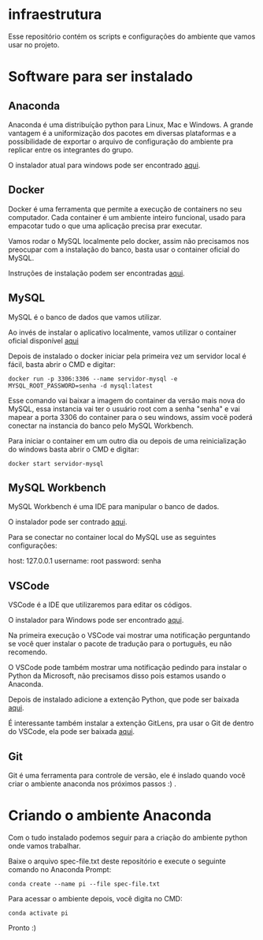 # infraestrutura
Esse repositório contém os scripts e configurações do ambiente que vamos usar no projeto.

# Software para ser instalado

## Anaconda

Anaconda é uma distribuíção python para Linux, Mac e Windows. A grande vantagem é a uniformização dos pacotes em diversas plataformas e a possibilidade de exportar o arquivo de configuração do ambiente pra replicar entre os integrantes do grupo.

O instalador atual para windows pode ser encontrado [aqui](https://repo.anaconda.com/archive/Anaconda3-2021.05-Windows-x86_64.exe).

## Docker

Docker é uma ferramenta que permite a execução de containers no seu computador. Cada container é um ambiente inteiro funcional, usado para empacotar tudo o que uma aplicação precisa prar executar.

Vamos rodar o MySQL localmente pelo docker, assim não precisamos nos preocupar com a instalação do banco, basta usar o container oficial do MySQL.

Instruções de instalação podem ser encontradas [aqui](https://docs.docker.com/desktop/windows/install/).

## MySQL

MySQL é o banco de dados que vamos utilizar.

Ao invés de instalar o aplicativo localmente, vamos utilizar o container oficial disponível [aqui](https://hub.docker.com/_/mysql)

Depois de instalado o docker iniciar pela primeira vez um servidor local é fácil, basta abrir o CMD e digitar:

```
docker run -p 3306:3306 --name servidor-mysql -e MYSQL_ROOT_PASSWORD=senha -d mysql:latest
```

Esse comando vai baixar a imagem do container da versão mais nova do MySQL, essa instancia vai ter o usuário root com a senha "senha" e vai mapear a porta 3306 do container para o seu windows, assim vocë poderá conectar na instancia do banco pelo MySQL Workbench.

Para iniciar o container em um outro dia ou depois de uma reinicialização do windows basta abrir o CMD e digitar:

```
docker start servidor-mysql
``` 

## MySQL Workbench

MySQL Workbench é uma IDE para manipular o banco de dados.

O instalador pode ser contrado [aqui](https://dev.mysql.com/downloads/workbench/).

Para se conectar no container local do MySQL use as seguintes configurações:

host: 127.0.0.1
username: root
password: senha

## VSCode

VSCode é a IDE que utilizaremos para editar os códigos.

O instalador para Windows pode ser encontrado [aqui](https://code.visualstudio.com/docs/?dv=win).

Na primeira execução o VSCode vai mostrar uma notificação perguntando se você quer instalar o pacote de tradução para o português, eu não recomendo.

O VSCode pode também mostrar uma notificação pedindo para instalar o Python da Microsoft, não precisamos disso pois estamos usando o Anaconda.

Depois de instalado adicione a extenção Python, que pode ser baixada [aqui](https://marketplace.visualstudio.com/items?itemName=ms-python.python).

É interessante também instalar a extenção GitLens, pra usar o Git de dentro do VSCode, ela pode ser baixada [aqui](https://marketplace.visualstudio.com/items?itemName=eamodio.gitlens).

## Git

Git é uma ferramenta para controle de versão, ele é inslado quando você criar o ambiente anaconda nos próximos passos :) .

# Criando o ambiente Anaconda

Com o tudo instalado podemos seguir para a criação do ambiente python onde vamos trabalhar.

Baixe o arquivo spec-file.txt deste repositório e execute o seguinte comando no Anaconda Prompt:

```
conda create --name pi --file spec-file.txt
```

Para acessar o ambiente depois, você digita no CMD:

```
conda activate pi
```

Pronto :)
